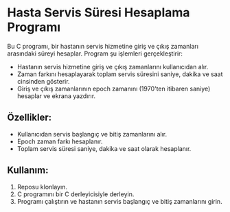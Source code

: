 
# Hasta Servis Süresi Hesaplama Programı

Bu C programı, bir hastanın servis hizmetine giriş ve çıkış zamanları arasındaki süreyi hesaplar. Program şu işlemleri gerçekleştirir:
- Hastanın servis hizmetine giriş ve çıkış zamanlarını kullanıcıdan alır.
- Zaman farkını hesaplayarak toplam servis süresini saniye, dakika ve saat cinsinden gösterir.
- Giriş ve çıkış zamanlarının epoch zamanını (1970'ten itibaren saniye) hesaplar ve ekrana yazdırır.

## Özellikler:
- Kullanıcıdan servis başlangıç ve bitiş zamanlarını alır.
- Epoch zaman farkı hesaplanır.
- Toplam servis süresi saniye, dakika ve saat olarak hesaplanır.

## Kullanım:
1. Reposu klonlayın.
2. C programını bir C derleyicisiyle derleyin.
3. Programı çalıştırın ve hastanın servis başlangıç ve bitiş zamanlarını girin.



